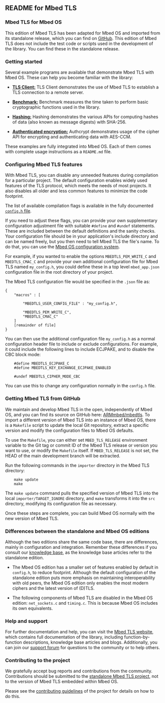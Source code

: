 ## README for Mbed TLS

### Mbed TLS for Mbed OS

This edition of Mbed TLS has been adapted for Mbed OS and imported from its standalone release, which you can find on [GitHub](https://github.com/ARMmbed/mbedtls). This edition of Mbed TLS does not include the test code or scripts used in the development of the library. You can find these in the standalone release.

### Getting started

Several example programs are available that demonstrate Mbed TLS with Mbed OS. These can help you become familiar with the library:

* [**TLS Client:**](https://github.com/ARMmbed/mbed-os-example-tls/tree/master/tls-client) TLS Client demonstrates the use of Mbed TLS to establish a TLS connection to a remote server.

* [**Benchmark:**](https://github.com/ARMmbed/mbed-os-example-tls/tree/master/benchmark) Benchmark measures the time taken to perform basic cryptographic functions used in the library.

* [**Hashing:**](https://github.com/ARMmbed/mbed-os-example-tls/tree/master/hashing) Hashing demonstrates the various APIs for computing hashes of data (also known as message digests) with SHA-256.

* [**Authenticated encryption:**](https://github.com/ARMmbed/mbed-os-example-tls/tree/master/authcrypt) Authcrypt demonstrates usage of the cipher API for encrypting and authenticating data with AES-CCM.

These examples are fully integrated into Mbed OS. Each of them comes with complete usage instructions as a `README.md` file.

### Configuring Mbed TLS features

With Mbed TLS, you can disable any unneeded features during compilation for a particular project. The default configuration enables widely used features of the TLS protocol, which meets the needs of most projects. It also disables all older and less common features to minimize the code footprint.

The list of available compilation flags is available in the fully documented [`config.h` file](https://github.com/ARMmbed/mbedtls/blob/development/include/mbedtls/config.h).

If you need to adjust these flags, you can provide your own supplementary configuration adjustment file with suitable `#define` and `#undef` statements. These are included between the default definitions and the sanity checks. Your configuration file should be in your application's include directory and can be named freely, but you then need to tell Mbed TLS the file's name. To do that, you can use the [Mbed OS configuration system](https://os.mbed.com/docs/latest/reference/configuration.html).

For example, if you wanted to enable the options `MBEDTLS_PEM_WRITE_C` and `MBEDTLS_CMAC_C` and provide your own additional configuration file for Mbed TLS named `my_config.h`, you could define these in a top level `mbed_app.json` configuration file in the root directory of your project.

The Mbed TLS configuration file would be specified in the `.json` file as:

```
{
    "macros" : [

        "MBEDTLS_USER_CONFIG_FILE" : "my_config.h",

        "MBEDTLS_PEM_WRITE_C",
        "MBEDTLS_CMAC_C"
    ]
    [remainder of file]
}
```

You can then use the additional configuration file `my_config.h` as a normal configuration header file to include or exclude configurations. For example, it could include the following lines to include ECJPAKE, and to disable the CBC block mode:

```
    #define MBEDTLS_ECJPAKE_C
    #define MBEDTLS_KEY_EXCHANGE_ECJPAKE_ENABLED

    #undef MBEDTLS_CIPHER_MODE_CBC
```

You can use this to change any configuration normally in the `config.h` file.

### Getting Mbed TLS from GitHub

We maintain and develop Mbed TLS in the open, independently of Mbed OS, and you can find its source on GitHub here: [ARMmbed/mbedtls](https://github.com/ARMmbed/mbedtls). To import a different version of Mbed TLS into an instance of Mbed OS, there is a `Makefile` script to update the local Git repository, extract a specific version and modify the configuration files to Mbed OS defaults.

To use the `Makefile`, you can either set `MBED_TLS_RELEASE` environment variable to the Git tag or commit ID of the Mbed TLS release or version you want to use, or modify the `Makefile` itself. If `MBED_TLS_RELEASE` is not set, the HEAD of the main development branch will be extracted.

Run the following commands in the `importer` directory in the Mbed TLS directory:

```
    make update
    make
```

The `make update` command pulls the specified version of Mbed TLS into the local `importer/TARGET_IGNORE` directory, and `make` transforms it into the `src` directory, modifying its configuration file as necessary.

Once these steps are complete, you can build Mbed OS normally with the new version of Mbed TLS.

### Differences between the standalone and Mbed OS editions

Although the two editions share the same code base, there are differences, mainly in configuration and integration. Remember these differences if you consult our [knowledge base](https://tls.mbed.org/kb), as the knowledge base articles refer to the standalone edition.

* The Mbed OS edition has a smaller set of features enabled by default in `config.h`, to reduce footprint. Although the default configuration of the standalone edition puts more emphasis on maintaining interoperability with old peers, the Mbed OS edition only enables the most modern ciphers and the latest version of (D)TLS.

* The following components of Mbed TLS are disabled in the Mbed OS edition: `net_sockets.c` and `timing.c`. This is because Mbed OS includes its own equivalents.

### Help and support

For further documentation and help, you can visit the [Mbed TLS website](https://tls.mbed.org/), which contains full documentation of the library, including function-by-function descriptions, knowledge base articles and blogs. Additionally, you can join our [support forum](https://forums.mbed.com/c/mbed-tls) for questions to the community or to help others.

### Contributing to the project

We gratefully accept bug reports and contributions from the community. Contributions should be submitted to the [standalone Mbed TLS project](https://github.com/ARMmbed/mbedtls), not to the version of Mbed TLS embedded within Mbed OS.

Please see the [contributing guidelines](https://github.com/ARMmbed/mbedtls/blob/development/CONTRIBUTING.md) of the project for details on how to do this.
